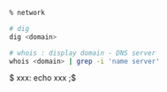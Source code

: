 ```sh
% network

# dig
dig <domain>

# whois : display domain - DNS server
whois <domain> | grep -i 'name server'
```

$ xxx: echo xxx
;$

